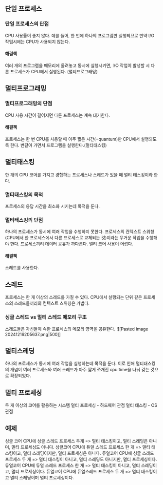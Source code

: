 ## 단일 프로세스
### 단일 프로세스의 단점
CPU 사용률이 좋지 않다.
예를 들어, 한 번에 하나의 프로그램만 실행되므로 만약 I/O 작업시에는 CPU가 사용되지 않는다.
#### 해결책
여러 개의 프로그램을 메모리에 올려놓고 동시에 실행시키면, I/O 작업이 발생할 시 다른 프로세스가 CPU에서 실행된다. (멀티프로그래밍)
## 멀티프로그래밍

### 멀티프로그래밍의 단점
CPU 사용 시간이 길어지면 다른 프로세스는 계속 대기한다.
#### 해결책
프로세스는 한 번 CPU를 사용할 때 아주 짧은 시간(=quantum)만 CPU에서 실행되도록 한다.
번갈아 가면서 프로그램을 실행한다.(멀티태스킹)
## 멀티태스킹
한 개의 CPU 코어를 가지고 경합하는 프로세스나 스레드가 있을 때 멀티 태스킹이라 한다.
### 멀티태스킹의 목적
프로세스의 응답 시간을 최소화 시키는데 목적을 둔다.
### 멀티태스킹의 단점
하나의 프로세스가 동시에 여러 작업을 수행하지 못한다.
프로세스의 컨텍스트 스위칭(CPU에서 한 프로세스에서 다른 프로세스로 교체되는 것)이라는 무거운 작업을 수행해야 한다.
프로세스끼리 데이터 공유가 까다롭다.
멀티 코어 사용이 어렵다.
#### 해결책
스레드를 사용한다.
## 스레드
프로세스는 한 개 이상의 스레드를 가질 수 있다.
CPU에서 실행되는 단위
같은 프로세스의 스레드들끼리의 컨텍스트 스위칭은 가볍다.
### 싱글 스레드 vs 멀티 스레드 메모리 구조
스레드들은 자신들이 속한 프로세스의 메모리 영역을 공유한다.
![[Pasted image 20241216205637.png|500]]
## 멀티스레딩
하나의 프로세스가 동시에 여러 작업을 실행하는데 목적을 둔다.
이로 인해 멀티태스킹의 개념이 여러 프로세스와 여러 스레드가 아주 짧게 쪼개진 cpu time을 나눠 갖는 것으로 확장되었다.
## 멀티 프로세싱
두 개 이상의 코어를 활용하는 시스템
멀티 프로세싱 - 하드웨어 관점
멀티 태스킹 - OS 관점
## 예제
싱글 코어 CPU에 싱글 스레드 프로세스 두개
=> 멀티 태스킹이고, 멀티 스레딩은 아니며, 멀티 프로세싱도 아니다.
싱글코어 CPU에 듀얼 스레드 프로세스 한 개
=> 멀티 태스킹이고, 멀티 스레딩이지만, 멀티 프로세싱은 아니다.
듀얼코어 CPU에 싱글 스레드 프로세스 두 개
=> 멀티 태스킹이 아니고, 멀티 스레딩도 아니지만, 멀티 프로세싱이다.
듀얼코어 CPU에 듀얼 스레드 프로세스 한 개
=> 멀티 태스킹이 아니고, 멀티 스레딩이고, 멀티 프로세싱이다.
듀얼코어 CPU에 듀얼스레드 프로세스 두 개
=> 멀티 태스킹이고 멀티 스레딩이며 멀티 프로세싱이다.